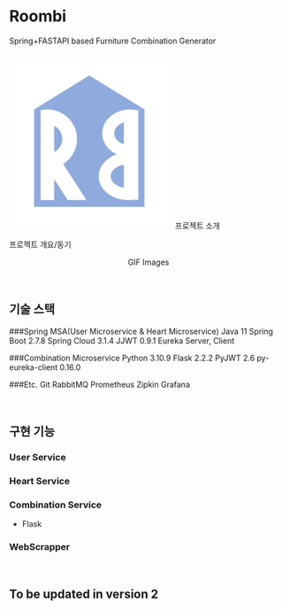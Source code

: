 # Roombi
Spring+FASTAPI based Furniture Combination Generator

  <br>
  <img src="./images/Roombi.png" style="width:300px;height:300px;>
  <br>

- 사용자의 취향에 따라 4가지 종류의 가구를 추천해주는 RestAPI 기반의 Application입니다.
  -> 추천 알고리즘은 기존에 설정된 추천 점수표에 따라 작동하는 조합 알고리즘, 그리고 조합 알고리즘에 의해 만들어진
     조합을 평가하는 딥러닝 알고리즘이 있습니다.
  -> 선호 가구 종류, 선호 색상, 예산을 Input으로 받으며, 가장 높은 점수를 받은 20개의 가구 조합을 생성합니다.
  -> 가구 데이터베이스는 IKEA의 카탈로그를 참조했습니다.
  
- MSA화 
- 사용자의 취향 및 예산 Input에 따라 4가지 종류의 가구를 추천해주는 Application입니다. 하
- 사용자의 취향 및 예산 Input에 따라 4가지 종류의 가구를 추천해주는 Application입니다.  


## 프로젝트 소개

<p align="justify">
프로젝트 개요/동기
</p>

<p align="center">
GIF Images
</p>

<br>

## 기술 스택

###Spring MSA(User Microservice & Heart Microservice)
Java 11
Spring Boot 2.7.8
Spring Cloud 3.1.4
JJWT 0.9.1
Eureka Server, Client
  
###Combination Microservice 
Python 3.10.9
Flask 2.2.2
PyJWT 2.6
py-eureka-client 0.16.0

###Etc.
Git
RabbitMQ
Prometheus
Zipkin
Grafana


<br>

## 구현 기능

### User Service

### Heart Service

### Combination Service
- Flask 
  
### WebScrapper


<br>

## To be updated in version 2

<p align="justify">

</p>

<br>
